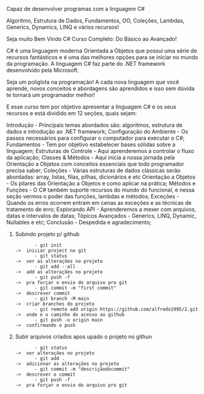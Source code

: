 Capaz de desenvolver programas com a linguagem C#

Algoritmo, Estrutura de Dados, Fundamentos, OO, Coleções, Lambdas, Generics, Dynamics, LINQ e vários recursos!

Seja muito Bem Vindo C# Curso Completo: Do Básico ao Avançado!

C# é uma linguagem moderna Orientada a Objetos que possui uma série de recursos fantásticos e é uma das melhores opções para se iniciar no mundo da programação. A linguagem C# faz parte do .NET framework desenvolvido pela Microsoft.

Seja um poliglota na programação! A cada nova linguagem que você aprende, novos conceitos e abordagens são aprendidos e isso sem dúvida te tornará um programador melhor!

E esse curso tem por objetivo apresentar a linguagem C# e os seus recursos e está dividido em 12 seções, quais sejam:

Introdução - Principais temas abordados são: algoritmos, estrutura de dados e introdução ao .NET framework;
Configuração do Ambiente - Os passos necessários para configurar o computador para executar o C#;
Fundamentos - Tem por objetivo estabelecer bases sólidas sobre a linguagem;
Estruturas de Controle - Aqui aprenderemos a controlar o fluxo da aplicação;
Classes & Métodos - Aqui inicia a nossa jornada pela Orientação a Objetos com conceitos essenciais que todo programador precisa saber;
Coleções - Várias estruturas de dados clássicas serão abordadas: array, listas, filas, pilhas, dicionários e etc
Orientação a Objetos - Os pilares das Orientação a Objetos e como aplicar na prática;
Métodos e Funções - O C# também suporte recursos do mundo do funcional, e nessa seção vermos o poder das funções, lambdas e métodos;
Exceções - Quando os erros ocorrem entram em cenas as exceções e as técnicas de tratamento de erro;
Explorando API - Aprenderemos a mexer com arquivos, datas e intervalos de datas;
Tópicos Avançados - Generics, LINQ, Dynamic, Nullables e etc;
Conclusão - Despedida e agradecimento;


1) Subindo projeto p/ github

              - git init                                                     ->  iniciar project no git
              - git status                                                   ->  ver as alterações no projeto
              - git add --all                                                ->  add as alterações no projeto                                         
              - git push -f                                                  ->  pra forçar o envio do arquivo pro git
              - git commit -m "first commit"                                 ->  descrever commit
              - git branch -M main                                           ->  criar branches do projeto
              - git remote add origin https://github.com/alfredo1995/2.git   ->  onde e o caminho do acesso ao github
              - git push -u origin main                                      ->  confirmando o push



2) Subir arquivos criados apos upado o projeto no githun

              - git status                                                   ->  ver alterações no projeto
              - git add .                                                    ->  adicionar as alterações no projeto
              - git commit -m "descriçãodocommit"                            ->  descrever o commit
              - git push -f                                                  ->  pra forçar o envio do arquivo pro git
